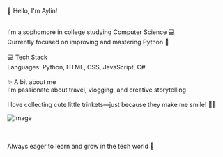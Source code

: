 
💫 Hello, I'm Aylin!

<br>I'm a sophomore in college studying Computer Science 💻<br>Currently focused on improving and mastering Python 🐍<br><br>💻 Tech Stack<br>Languages: Python, HTML, CSS, JavaScript, C#<br><br>✨ A bit about me<br>I'm passionate about travel, vlogging, and creative storytelling<br><br>I love collecting cute little trinkets—just because they make me smile! 🧸🎀

![image](https://github.com/user-attachments/assets/e11653ad-03ae-49ce-b6ab-09985ee1ca7f)

<br><br>Always eager to learn and grow in the tech world 🌱

